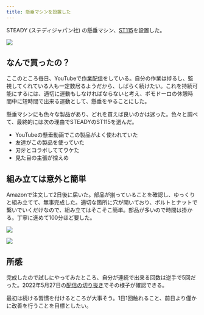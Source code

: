 ```yaml
---
title: 懸垂マシンを設置した
---
```

STEADY (ステディジャパン社) の懸垂マシン、[ST115](https://www.amazon.co.jp/dp/B09K3QQBKH)を設置した。

![](https://lh6.googleusercontent.com/jHa_zRAAWDaDeF9kOlQeev1DHcACix1JyJSspBjy9xxT0eQd9KdNoowrXut-JHTHRykFrHg4vGd6fUEqnUbUvNUpEJkheFJqFZjKGR-JeHZ_kMn7kn213VWWhsmCblzmMSKYzYrWyLRzEbdOWd3czjZmD1J9SC0GntGIXwpwdOZcyp08S3d0fGPBIN0w)

なんで買ったの？
--------

ここのところ毎日、YouTubeで[作業配信](https://www.youtube.com/c/r7kamura)をしている。自分の作業は捗るし、監視してくれている人も一定数居るようだから、しばらく続けたい。これを持続可能にするには、適切に運動もしなければならないと考え、ポモドーロの休憩時間中に短時間で出来る運動として、懸垂をやることにした。

懸垂マシンにも色々な製品があり、どれを買えば良いのかは迷った。色々と調べて、最終的には次の理由でSTEADYのST115を選んだ。

*   YouTubeの懸垂動画でこの製品がよく使われていた
*   友達がこの製品を使っていた
*   刃牙とコラボしててウケた
*   見た目の主張が控えめ

組み立ては意外と簡単
----------

Amazonで注文して2日後に届いた。部品が揃っていることを確認し、ゆっくりと組み立てて、無事完成した。適切な箇所に穴が開いており、ボルトとナットで繋いでいくだけなので、組み立てはそこそこ簡単。部品が多いので時間は掛かる。丁寧に進めて100分ほど要した。

![](https://lh3.googleusercontent.com/ywpDaeY0VIixQXjxeG_Fh266-6gKCZ7ZJO7F1_IJp1kSXlQs20-SkKNyWGitk9RiUDYd-NHip4EktsLWDK83-ZDQHRoMwbMY8Dqobr3xAT_KLwlrXLCNkp99KsAvvkN_BIOX54fk3WsLlmIwHRRPa-c-YNW7LGi1rOuqmdMt9XjDRRFma5e6_oaP11tE)

![](https://lh5.googleusercontent.com/XfYCT7gjlncik8-BLOfi1IgT2lz_tTS86nu0OxS2qJgFEDhvU50Gvhkz3VKwR3HyPJl633YbzppLwBPQZ3abBMs3DZK7afC8eVo9bE01-cuoZkfE24flZtb10ncsN91MvtJ3ymsjpvBQRqz5LF-emwRaUU08FpXAkRlHXUed6NGiarcVSwXoNpmM3310)

所感
--

完成したので試しにやってみたところ、自分が連続で出来る回数は逆手で5回だった。2022年5月27日の[配信の切り抜き](https://www.youtube.com/clip/Ugkxy2NXpdlfZF0kT9s-MoCOrbB1wpWEryK9)でその様子が確認できる。

最初は続ける習慣を付けるところが大事そう。1日1回触れること、前日より僅かに改善を行うことを目標としたい。
